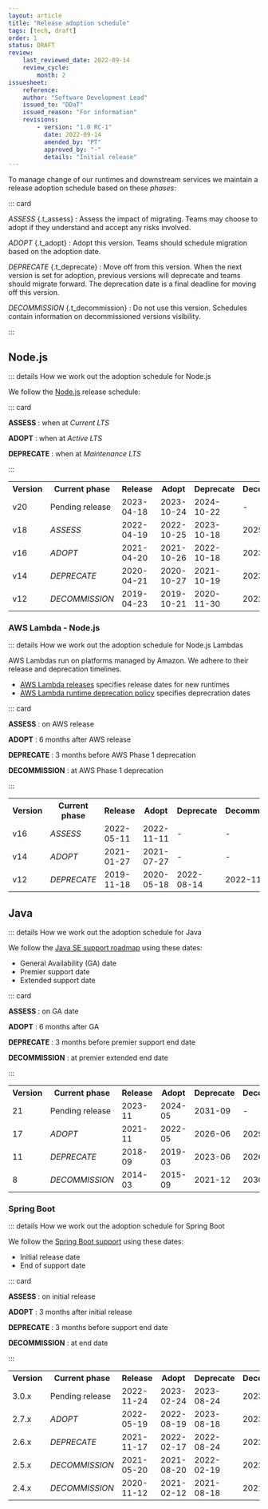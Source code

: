 ```yaml
---
layout: article
title: "Release adoption schedule"
tags: [tech, draft]
order: 1
status: DRAFT
review:
    last_reviewed_date: 2022-09-14
    review_cycle:
        month: 2
issuesheet:
    reference: 
    author: "Software Development Lead"
    issued_to: "DDaT"
    issued_reason: "For information"
    revisions:
        - version: "1.0 RC-1"
          date: 2022-09-14
          amended_by: "PT"
          approved_by: "-"
          details: "Initial release"
---
```

To manage change of our runtimes and downstream services we maintain a release adoption schedule based on these _phases_:

::: card

_ASSESS_ {.t_assess}
: Assess the impact of migrating.
  Teams may choose to adopt if they understand and accept any risks involved.

_ADOPT_ {.t_adopt}
: Adopt this version.
  Teams should schedule migration based on the adoption date.

_DEPRECATE_ {.t_deprecate}
: Move off from this version.
  When the next version is set for adoption, previous versions will deprecate and teams should migrate forward.
  The deprecation date is a final deadline for moving off this version.

_DECOMMISSION_ {.t_decommission}
: Do not use this version.
  Schedules contain information on decommissioned versions visibility.

:::

## Node.js

::: details How we work out the adoption schedule for Node.js

We follow the [Node.js](https://nodejs.org/en/about/releases/) release schedule:

::: card

__ASSESS__
: when at _Current LTS_

__ADOPT__
: when at _Active LTS_

__DEPRECATE__
: when at _Maintenance LTS_

:::

<table class="alternate-even">
<tr><th>Version</th><th>Current phase</th>                                      <th>Release</th>   <th>Adopt</th>     <th>Deprecate</th> <th>Decommission</th></tr>
<tr><td>v20</td>    <td>Pending release</td>                             <td>2023-04-18</td><td>2023-10-24</td><td>2024-10-22</td><td>-</td></tr>
<tr><td>v18</td>    <td class="t_assess"><em>ASSESS</em></td>            <td>2022-04-19</td><td>2022-10-25</td><td>2023-10-18</td><td>2025-04-30</td></tr>
<tr><td>v16</td>    <td class="t_adopt"><em>ADOPT</em></td>              <td>2021-04-20</td><td>2021-10-26</td><td>2022-10-18</td><td>2023-09-11</td></tr>
<tr><td>v14</td>    <td class="t_deprecate"><em>DEPRECATE</em></td>      <td>2020-04-21</td><td>2020-10-27</td><td>2021-10-19</td><td>2023-04-30</td></tr>
<tr><td>v12</td>    <td class="t_decommission"><em>DECOMMISSION</em></td><td>2019-04-23</td><td>2019-10-21</td><td>2020-11-30</td><td>2022-04-30</td></tr>
</table>

### AWS Lambda - Node.js

::: details How we work out the adoption schedule for Node.js Lambdas

AWS Lambdas run on platforms managed by Amazon. We adhere to their release and deprecation timelines.

* [AWS Lambda releases](https://docs.aws.amazon.com/lambda/latest/dg/lambda-releases.html) specifies release dates for new runtimes
* [AWS Lambda runtime deprecation policy](https://docs.aws.amazon.com/lambda/latest/dg/lambda-runtimes.html#runtime-support-policy) specifies deprecration dates

::: card

__ASSESS__
: on AWS release

__ADOPT__
: 6 months after AWS release

__DEPRECATE__
: 3 months before AWS Phase 1 deprecation

__DECOMMISSION__
: at AWS Phase 1 deprecation

:::

<table class="alternate-even">
<tr><th>Version</th><th>Current phase</th>                                <th>Release</th>   <th>Adopt</th>     <th>Deprecate</th> <th>Decommission</th></tr>
<tr><td>v16</td>    <td class="t_assess"><em>ASSESS</em></td>      <td>2022-05-11</td><td>2022-11-11</td><td>-</td><td>-</td></tr>
<tr><td>v14</td>    <td class="t_adopt"><em>ADOPT</em></td>        <td>2021-01-27</td><td>2021-07-27</td><td>-</td><td>-</td></tr>
<tr><td>v12</td>    <td class="t_deprecate"><em>DEPRECATE</em></td><td>2019-11-18</td><td>2020-05-18</td><td>2022-08-14</td><td>2022-11-14</td></tr>
</table>

## Java

::: details How we work out the adoption schedule for Java

We follow the [Java SE support roadmap](https://www.oracle.com/java/technologies/java-se-support-roadmap.html) using these dates:

* General Availability (GA) date
* Premier support date
* Extended support date

::: card

__ASSESS__
: on GA date

__ADOPT__
: 6 months after GA

__DEPRECATE__
: 3 months before premier support end date

__DECOMMISSION__
: at premier extended end date

:::

<table class="alternate-even">
<tr><th>Version</th><th>Current phase</th>                           <th>Release</th><th>Adopt</th> <th>Deprecate</th> <th>Decommission</th></tr>
<tr><td>21</td>     <td>Pending release</td>            <td>2023-11</td><td>2024-05</td><td>2031-09</td><td>-</td></tr>
<tr><td>17</td>     <td class="t_adopt"><em>ADOPT</em></td>     <td>2021-11</td><td>2022-05</td><td>2026-06</td><td>2029-09</td></tr>
<tr><td>11</td>     <td class="t_deprecate"><em>DEPRECATE</em></td>      <td>2018-09</td><td>2019-03</td><td>2023-06</td><td>2026-09</td></tr>
<tr><td>8</td>      <td class="t_decommission"><em>DECOMMISSION</em></td><td>2014-03</td><td>2015-09</td><td>2021-12</td><td>2030-12</td></tr>
</table>

### Spring Boot

::: details How we work out the adoption schedule for Spring Boot

We follow the [Spring Boot support](https://spring.io/projects/spring-boot#support) using these dates:

* Initial release date
* End of support date

::: card

__ASSESS__
: on initial release

__ADOPT__
: 3 months after initial release

__DEPRECATE__
: 3 months before support end date

__DECOMMISSION__
: at end date

:::

<table class="alternate-even">
<tr><th>Version</th><th>Current phase</th>                                         <th>Release</th><th>Adopt</th> <th>Deprecate</th> <th>Decommission</th></tr>
<tr><td>3.0.x</td>     <td>Pending release</td>                             <td>2022-11-24</td><td>2023-02-24</td><td>2023-08-24</td><td>2023-11-24</td></tr>
<tr><td>2.7.x</td>     <td class="t_adopt"><em>ADOPT</em></td>              <td>2022-05-19</td><td>2022-08-19</td><td>2023-08-18</td><td>2023-11-18</td></tr>
<tr><td>2.6.x</td>     <td class="t_deprecate"><em>DEPRECATE</em></td>      <td>2021-11-17</td><td>2022-02-17</td><td>2022-08-24</td><td>2022-11-24</td></tr>
<tr><td>2.5.x</td>     <td class="t_decommission"><em>DECOMMISSION</em></td><td>2021-05-20</td><td>2021-08-20</td><td>2022-02-19</td><td>2022-05-19</td></tr>
<tr><td>2.4.x</td>     <td class="t_decommission"><em>DECOMMISSION</em></td><td>2020-11-12</td><td>2021-02-12</td><td>2021-08-18</td><td>2021-11-18</td></tr>
</table>
